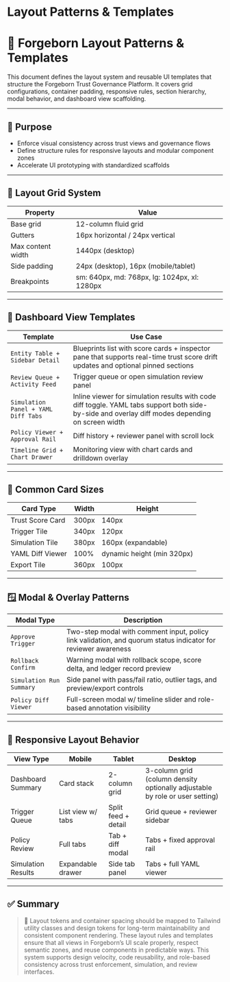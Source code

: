 # Layout Patterns & Templates

# 🧰 Forgeborn Layout Patterns & Templates

This document defines the layout system and reusable UI templates that structure the Forgeborn Trust Governance Platform. It covers grid configurations, container padding, responsive rules, section hierarchy, modal behavior, and dashboard view scaffolding.

---

## 🎯 Purpose

- Enforce visual consistency across trust views and governance flows
- Define structure rules for responsive layouts and modular component zones
- Accelerate UI prototyping with standardized scaffolds

---

## 🧱 Layout Grid System

| Property | Value |
| --- | --- |
| Base grid | 12-column fluid grid |
| Gutters | 16px horizontal / 24px vertical |
| Max content width | 1440px (desktop) |
| Side padding | 24px (desktop), 16px (mobile/tablet) |
| Breakpoints | sm: 640px, md: 768px, lg: 1024px, xl: 1280px |

---

## 🧩 Dashboard View Templates

| Template | Use Case |
| --- | --- |
| `Entity Table + Sidebar Detail` | Blueprints list with score cards + inspector pane that supports real-time trust score drift updates and optional pinned sections |
| `Review Queue + Activity Feed` | Trigger queue or open simulation review panel |
| `Simulation Panel + YAML Diff Tabs` | Inline viewer for simulation results with code diff toggle. YAML tabs support both side-by-side and overlay diff modes depending on screen width |
| `Policy Viewer + Approval Rail` | Diff history + reviewer panel with scroll lock |
| `Timeline Grid + Chart Drawer` | Monitoring view with chart cards and drilldown overlay |

---

## 📐 Common Card Sizes

| Card Type | Width | Height |
| --- | --- | --- |
| Trust Score Card | 300px | 140px |
| Trigger Tile | 340px | 120px |
| Simulation Tile | 380px | 160px (expandable) |
| YAML Diff Viewer | 100% | dynamic height (min 320px) |
| Export Tile | 360px | 100px |

---

## 🪟 Modal & Overlay Patterns

| Modal Type | Description |
| --- | --- |
| `Approve Trigger` | Two-step modal with comment input, policy link validation, and quorum status indicator for reviewer awareness |
| `Rollback Confirm` | Warning modal with rollback scope, score delta, and ledger record preview |
| `Simulation Run Summary` | Side panel with pass/fail ratio, outlier tags, and preview/export controls |
| `Policy Diff Viewer` | Full-screen modal w/ timeline slider and role-based annotation visibility |

---

## 🔁 Responsive Layout Behavior

| View Type | Mobile | Tablet | Desktop |
| --- | --- | --- | --- |
| Dashboard Summary | Card stack | 2-column grid | 3-column grid (column density optionally adjustable by role or user setting) |
| Trigger Queue | List view w/ tabs | Split feed + detail | Grid queue + reviewer sidebar |
| Policy Review | Full tabs | Tab + diff modal | Tabs + fixed approval rail |
| Simulation Results | Expandable drawer | Side tab panel | Tabs + full YAML viewer |

---

## ✅ Summary

> 🔁 Layout tokens and container spacing should be mapped to Tailwind utility classes and design tokens for long-term maintainability and consistent component rendering.
These layout rules and templates ensure that all views in Forgeborn’s UI scale properly, respect semantic zones, and reuse components in predictable ways. This system supports design velocity, code reusability, and role-based consistency across trust enforcement, simulation, and review interfaces.
>